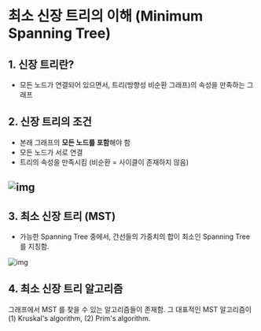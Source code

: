 # 최소 신장 트리의 이해 (Minimum Spanning Tree)

## 1. 신장 트리란?

- 모든 노드가 연결되어 있으면서, 트리(방향성 비순환 그래프)의 속성을 만족하는 그래프

## 2. 신장 트리의 조건

- 본래 그래프의 **모든 노드를 포함**해야 함
- 모든 노드가 서로 연결
- 트리의 속성을 만족시킴 (비순환 = 사이클이 존재하지 않음)

## ![img](https://www.fun-coding.org/00_Images/spanningtree.png)

## 3. 최소 신장 트리 (MST)

- 가능한 Spanning Tree 중에서, 간선들의 가중치의 합이 최소인 Spanning Tree를 지칭함.

![img](https://www.fun-coding.org/00_Images/mst.png)

## 4. 최소 신장 트리 알고리즘

그래프에서 MST 를 찾을 수 있는 알고리즘들이 존재함.
그 대표적인 MST 알고리즘이 (1) Kruskal's algorithm, (2) Prim's algorithm.


